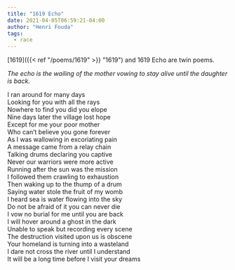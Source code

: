 ```yaml
---
title: "1619 Echo"
date: 2021-04-05T06:59:21-04:00
author: "Henri Fouda"
tags:
  - race
---
```


[1619]({{< ref "/poems/1619" >}} "1619") and 1619 Echo are twin poems.

_The echo is the wailing of the mother vowing to stay alive until the daughter is back._

I ran around for many days \
Looking for you with all the rays \
Nowhere to find you did you elope \
Nine days later the village lost hope \
Except for me your poor mother \
Who can’t believe you gone forever \
As I was wallowing in excoriating pain \
A message came from a relay chain \
Talking drums declaring you captive \
Never our warriors were more active \
Running after the sun was the mission \
I followed them crawling to exhaustion \
Then waking up to the thump of a drum \
Saying water stole the fruit of my womb \
I heard sea is water flowing into the sky \
Do not be afraid of it you can never die \
I vow no burial for me until you are back \
I will hover around a ghost in the dark \
Unable to speak but recording every scene \
The destruction visited upon us is obscene \
Your homeland is turning into a wasteland \
I dare not cross the river until I understand \
It will be a long time before I visit your dreams
